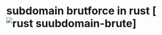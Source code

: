 # subdomain brutforce in rust [![rust suubdomain-brute](file:///C:/Users/ahmed/Downloads/carbon.svg)]
